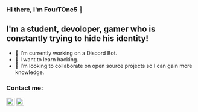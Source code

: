 ### Hi there, I'm FourTOne5 👋 

<!--
**FourTOne5/FourTOne5** is a ✨ _special_ ✨ repository because its `README.md` (this file) appears on your GitHub profile.

Here are some ideas to get you started:

- 🔭 I’m currently working on ...
- 🌱 I’m currently learning ...
- 👯 I’m looking to collaborate on ...
- 🤔 I’m looking for help with ...
- 💬 Ask me about ...
- 📫 How to reach me: ...
- 😄 Pronouns: ...
- ⚡ Fun fact: ...
-->
## I'm a student, devoloper, gamer who is constantly trying to hide his identity!
- 🔭 I’m currently working on a Discord Bot.
- 🌱 I want to learn hacking. 
- 👯 I’m looking to collaborate on open source projects so I can gain more knowledge.

### Contact me:
[<img align="left" alt="codeSTACKr | YouTube" width="22px" src="https://cdn.jsdelivr.net/npm/simple-icons@v3/icons/youtube.svg" />][youtube]
[<img align="left" alt="FourTOne5 | Instagram" width="22px" src="https://cdn.jsdelivr.net/npm/simple-icons@v3/icons/instagram.svg" />][instagram]

[youtube]: https://www.youtube.com/channel/UCCrxWeY0ZwSbjR2ORSqfiuw
[instagram]: https://instagram.com/fourtone5
